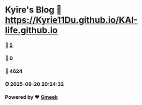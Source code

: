 # Kyire's Blog :link: https://Kyrie11Du.github.io/KAI-life.github.io 
### :page_facing_up: [5](https://Kyrie11Du.github.io/KAI-life.github.io/tag.html) 
### :speech_balloon: 0 
### :hibiscus: 4624 
### :alarm_clock: 2025-09-20 20:24:32 
### Powered by :heart: [Gmeek](https://github.com/Meekdai/Gmeek)
